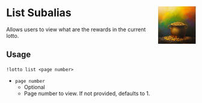<h1>List Subalias<img align="right" src="../../Data/images/main.png" width="100px"></h1>

Allows users to view what are the rewards in the current lotto.

## Usage
`!lotto list <page number>`
- `page number`
    - Optional
    - Page number to view. If not provided, defaults to 1.